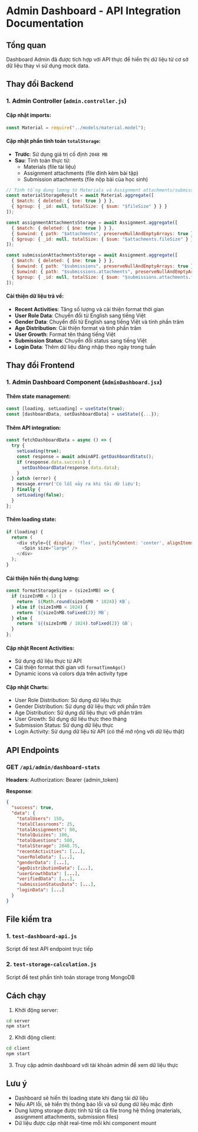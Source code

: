 # Admin Dashboard - API Integration Documentation

## Tổng quan
Dashboard Admin đã được tích hợp với API thực để hiển thị dữ liệu từ cơ sở dữ liệu thay vì sử dụng mock data.

## Thay đổi Backend

### 1. Admin Controller (`admin.controller.js`)

#### Cập nhật imports:
```javascript
const Material = require("../models/material.model");
```

#### Cập nhật phần tính toán `totalStorage`:
- **Trước**: Sử dụng giá trị cố định `2048 MB`
- **Sau**: Tính toán thực từ:
  - Materials (file tài liệu)
  - Assignment attachments (file đính kèm bài tập)
  - Submission attachments (file nộp bài của học sinh)

```javascript
// Tính tổng dung lượng từ Materials và Assignment attachments/submissions
const materialStorageResult = await Material.aggregate([
  { $match: { deleted: { $ne: true } } },
  { $group: { _id: null, totalSize: { $sum: "$fileSize" } } }
]);

const assignmentAttachmentsStorage = await Assignment.aggregate([
  { $match: { deleted: { $ne: true } } },
  { $unwind: { path: "$attachments", preserveNullAndEmptyArrays: true } },
  { $group: { _id: null, totalSize: { $sum: "$attachments.fileSize" } } }
]);

const submissionAttachmentsStorage = await Assignment.aggregate([
  { $match: { deleted: { $ne: true } } },
  { $unwind: { path: "$submissions", preserveNullAndEmptyArrays: true } },
  { $unwind: { path: "$submissions.attachments", preserveNullAndEmptyArrays: true } },
  { $group: { _id: null, totalSize: { $sum: "$submissions.attachments.fileSize" } } }
]);
```

#### Cải thiện dữ liệu trả về:
- **Recent Activities**: Tăng số lượng và cải thiện format thời gian
- **User Role Data**: Chuyển đổi từ English sang tiếng Việt
- **Gender Data**: Chuyển đổi từ English sang tiếng Việt và tính phần trăm
- **Age Distribution**: Cải thiện format và tính phần trăm
- **User Growth**: Format tên tháng tiếng Việt
- **Submission Status**: Chuyển đổi status sang tiếng Việt
- **Login Data**: Thêm dữ liệu đăng nhập theo ngày trong tuần

## Thay đổi Frontend

### 1. Admin Dashboard Component (`AdminDashboard.jsx`)

#### Thêm state management:
```javascript
const [loading, setLoading] = useState(true);
const [dashboardData, setDashboardData] = useState({...});
```

#### Thêm API integration:
```javascript
const fetchDashboardData = async () => {
  try {
    setLoading(true);
    const response = await adminAPI.getDashboardStats();
    if (response.data.success) {
      setDashboardData(response.data.data);
    }
  } catch (error) {
    message.error('Có lỗi xảy ra khi tải dữ liệu');
  } finally {
    setLoading(false);
  }
};
```

#### Thêm loading state:
```javascript
if (loading) {
  return (
    <div style={{ display: 'flex', justifyContent: 'center', alignItems: 'center' }}>
      <Spin size="large" />
    </div>
  );
}
```

#### Cải thiện hiển thị dung lượng:
```javascript
const formatStorageSize = (sizeInMB) => {
  if (sizeInMB < 1) {
    return `${Math.round(sizeInMB * 1024)} KB`;
  } else if (sizeInMB < 1024) {
    return `${sizeInMB.toFixed(2)} MB`;
  } else {
    return `${(sizeInMB / 1024).toFixed(2)} GB`;
  }
};
```

#### Cập nhật Recent Activities:
- Sử dụng dữ liệu thực từ API
- Cải thiện format thời gian với `formatTimeAgo()`
- Dynamic icons và colors dựa trên activity type

#### Cập nhật Charts:
- User Role Distribution: Sử dụng dữ liệu thực
- Gender Distribution: Sử dụng dữ liệu thực với phần trăm
- Age Distribution: Sử dụng dữ liệu thực với phần trăm  
- User Growth: Sử dụng dữ liệu thực theo tháng
- Submission Status: Sử dụng dữ liệu thực
- Login Activity: Sử dụng dữ liệu từ API (có thể mở rộng với dữ liệu thật)

## API Endpoints

### GET `/api/admin/dashboard-stats`
**Headers**: Authorization: Bearer {admin_token}

**Response**:
```json
{
  "success": true,
  "data": {
    "totalUsers": 150,
    "totalClassrooms": 25,
    "totalAssignments": 80,
    "totalQuizzes": 100,
    "totalQuestions": 500,
    "totalStorage": 2048.75,
    "recentActivities": [...],
    "userRoleData": [...],
    "genderData": [...],
    "ageDistributionData": [...],
    "userGrowthData": [...],
    "verifiedData": [...],
    "submissionStatusData": [...],
    "loginData": [...]
  }
}
```

## File kiểm tra

### 1. `test-dashboard-api.js`
Script để test API endpoint trực tiếp

### 2. `test-storage-calculation.js`  
Script để test phần tính toán storage trong MongoDB

## Cách chạy

1. Khởi động server:
```bash
cd server
npm start
```

2. Khởi động client:
```bash
cd client  
npm start
```

3. Truy cập admin dashboard với tài khoản admin để xem dữ liệu thực

## Lưu ý

- Dashboard sẽ hiển thị loading state khi đang tải dữ liệu
- Nếu API lỗi, sẽ hiển thị thông báo lỗi và sử dụng dữ liệu mặc định
- Dung lượng storage được tính từ tất cả file trong hệ thống (materials, assignment attachments, submission files)
- Dữ liệu được cập nhật real-time mỗi khi component mount
